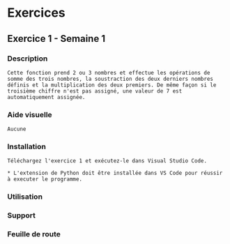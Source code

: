# Exercices
## Exercice 1 - Semaine 1
### Description
    Cette fonction prend 2 ou 3 nombres et effectue les opérations de somme des trois nombres, la soustraction des deux derniers nombres définis et la multiplication des deux premiers. De même façon si le troisième chiffre n'est pas assigné, une valeur de 7 est automatiquement assignée.

### Aide visuelle
    Aucune

### Installation
    Téléchargez l'exercice 1 et exécutez-le dans Visual Studio Code. 

    * L'extension de Python doit être installée dans VS Code pour réussir à executer le programme.

### Utilisation

### Support

### Feuille de route
